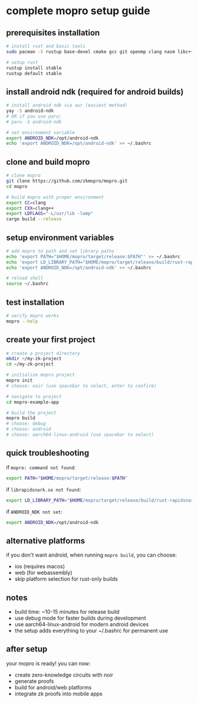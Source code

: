 # complete mopro setup guide

## prerequisites installation

```sh
# install rust and basic tools
sudo pacman -S rustup base-devel cmake gcc git openmp clang nasm libc++ libc++abi

# setup rust
rustup install stable
rustup default stable
```

## install android ndk (required for android builds)

```sh
# install android ndk via aur (easiest method)
yay -S android-ndk
# OR if you use paru:
# paru -S android-ndk

# set environment variable
export ANDROID_NDK=/opt/android-ndk
echo 'export ANDROID_NDK=/opt/android-ndk' >> ~/.bashrc
```

## clone and build mopro

```sh
# clone mopro
git clone https://github.com/zkmopro/mopro.git
cd mopro

# build mopro with proper environment
export CC=clang
export CXX=clang++
export LDFLAGS="-L/usr/lib -lomp"
cargo build --release
```

## setup environment variables

```sh
# add mopro to path and set library paths
echo 'export PATH="$HOME/mopro/target/release:$PATH"' >> ~/.bashrc
echo 'export LD_LIBRARY_PATH="$HOME/mopro/target/release/build/rust-rapidsnark-7c60869e99a706fa/out/rapidsnark/x86_64:$HOME/mopro/target/release/build/rust-rapidsnark-12150980dfd0f90a/out/rapidsnark/x86_64:$LD_LIBRARY_PATH"' >> ~/.bashrc
echo 'export ANDROID_NDK=/opt/android-ndk' >> ~/.bashrc

# reload shell
source ~/.bashrc
```

## test installation

```sh
# verify mopro works
mopro --help
```

## create your first project

```sh
# create a project directory
mkdir ~/my-zk-project
cd ~/my-zk-project

# initialize mopro project
mopro init
# choose: noir (use spacebar to select, enter to confirm)

# navigate to project
cd mopro-example-app

# build the project
mopro build
# choose: debug
# choose: android
# choose: aarch64-linux-android (use spacebar to select)
```

## quick troubleshooting

if `mopro: command not found`:
```sh
export PATH="$HOME/mopro/target/release:$PATH"
```

if `librapidsnark.so not found`:
```sh
export LD_LIBRARY_PATH="$HOME/mopro/target/release/build/rust-rapidsnark-7c60869e99a706fa/out/rapidsnark/x86_64:$HOME/mopro/target/release/build/rust-rapidsnark-12150980dfd0f90a/out/rapidsnark/x86_64:$LD_LIBRARY_PATH"
```

if `ANDROID_NDK not set`:
```sh
export ANDROID_NDK=/opt/android-ndk
```

## alternative platforms

if you don't want android, when running `mopro build`, you can choose:
- ios (requires macos)
- web (for webassembly)
- skip platform selection for rust-only builds

## notes

- build time: ~10-15 minutes for release build
- use debug mode for faster builds during development
- use aarch64-linux-android for modern android devices
- the setup adds everything to your ~/.bashrc for permanent use

## after setup

your mopro is ready! you can now:
- create zero-knowledge circuits with noir
- generate proofs
- build for android/web platforms
- integrate zk proofs into mobile apps
